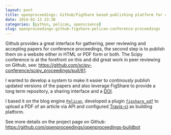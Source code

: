 ```yaml
---
layout: post
title: openproceedings: Github/FigShare based publishing platform for conference proceedings
date: 2014-02-13 23:30
categories: [python, pelican, openscience]
slug: openproceedings-github-figshare-pelican-conference-proceedings
---
```


Github provides a great interface for gathering, peer reviewing and accepting papers for conference proceedings, the second step is to publish them on a website either in HTML or PDF form or both.
The Scipy conference is at the forefront on this and did great work in peer reviewing on Github, see: <https://github.com/scipy-conference/scipy_proceedings/pull/61>.

I wanted to develop a system to make it easier to continously publish updated versions of the papers and also leverage FigShare to provide a long term repository, a sharing interface and a [DOI](http://en.wikipedia.org/wiki/Digital_object_identifier).

I based it on the blog engine [`Pelican`](http://getpelican.com), developed a plugin [`figshare_pdf`](http://github.com/openproceedings/pelican_figshare_pdf) to upload a PDF of an article via API and configured [Travis-ci](http://travis-ci.org) as building platform.

See more details on the project page on Github:
<https://github.com/openproceedings/openproceedings-buildbot>
